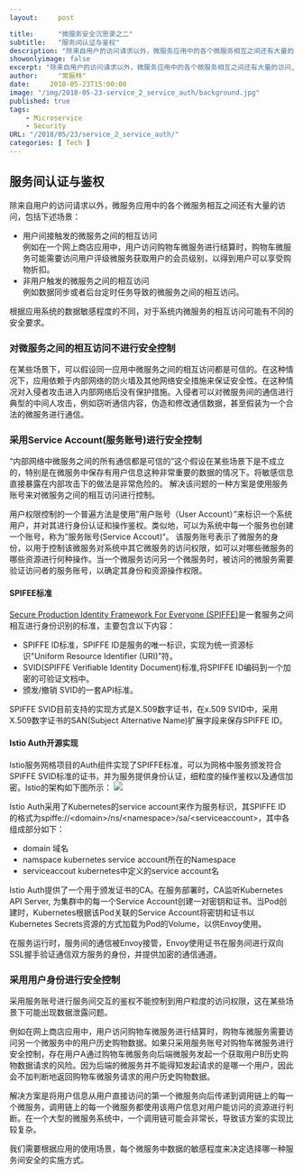 ```yaml
---
layout:     post

title:      "微服务安全沉思录之二"
subtitle:   "服务间认证与鉴权"
description: "除来自用户的访问请求以外，微服务应用中的各个微服务相互之间还有大量的访问,根据应用系统数据敏感程度不同，对于系统内微服务的访问也需要进行相应的安全控制。"
showonlyimage: false
excerpt: "除来自用户的访问请求以外，微服务应用中的各个微服务相互之间还有大量的访问,根据应用系统数据敏感程度不同，对于系统内微服务的访问也需要进行相应的安全控制。"
author:     "常振林"
date:     2018-05-23T15:00:00
image: "/img/2018-05-23-service_2_service_auth/background.jpg"
published: true 
tags:
    - Microservice
    - Security
URL: "/2018/05/23/service_2_service_auth/"
categories: [ Tech ]    
---
```



## 服务间认证与鉴权

除来自用户的访问请求以外，微服务应用中的各个微服务相互之间还有大量的访问，包括下述场景：
* 用户间接触发的微服务之间的相互访问<BR>
  例如在一个网上商店应用中，用户访问购物车微服务进行结算时，购物车微服务可能需要访问用户评级微服务获取用户的会员级别，以得到用户可以享受购物折扣。 
* 非用户触发的微服务之间的相互访问<BR>
  例如数据同步或者后台定时任务导致的微服务之间的相互访问。

根据应用系统的数据敏感程度的不同，对于系统内微服务的相互访问可能有不同的安全要求。
<!--more-->
### 对微服务之间的相互访问不进行安全控制
在某些场景下，可以假设同一应用中微服务之间的相互访问都是可信的。在这种情况下，应用依赖于内部网络的防火墙及其他网络安全措施来保证安全性。在这种情况对入侵者攻击进入内部网络后没有保护措施。入侵者可以对微服务间的通信进行典型的中间人攻击，例如窃听通信内容，伪造和修改通信数据，甚至假装为一个合法的微服务进行通信。

### 采用Service Account(服务账号)进行安全控制
“内部网络中微服务之间的所有通信都是可信的”这个假设在某些场景下是不成立的，特别是在微服务中保存有用户信息这种非常重要的数据的情况下。将敏感信息直接暴露在内部攻击下的做法是非常危险的。 解决该问题的一种方案是使用服务账号来对微服务之间的相互访问进行控制。

用户权限控制的一个普遍方法是使用”用户账号（User Account）”来标识一个系统用户，并对其进行身份认证和操作鉴权。类似地，可以为系统中每一个服务也创建一个账号，称为”服务账号(Service Accout)“。 该服务账号表示了微服务的身份，以用于控制该微服务对系统中其它微服务的访问权限，如可以对哪些微服务的哪些资源进行何种操作。当一个微服务访问另一个微服务时，被访问的微服务需要验证访问者的服务账号，以确定其身份和资源操作权限。

#### SPIFEE标准
[Secure Production Identity Framework For Everyone (SPIFFE)](https://spiffe.io/)是一套服务之间相互进行身份识别的标准，主要包含以下内容：
* SPIFFE ID标准，SPIFFE ID是服务的唯一标识，实现为统一资源标识"Uniform Resource Identifier (URI)”符。
* SVID(SPIFFE Verifiable Identity Document)标准,将SPIFFE ID编码到一个加密的可验证文档中。
* 颁发/撤销 SVID的一套API标准。

SPIFFE SVID目前支持的实现方式是X.509数字证书，在x.509 SVID中，采用X.509数字证书的SAN(Subject Alternative Name)扩展字段来保存SPIFFE ID。

#### Istio Auth开源实现
Istio服务网格项目的Auth组件实现了SPIFFE标准，可以为网格中服务颁发符合SPIFFE SVID标准的证书，并为服务提供身份认证，细粒度的操作鉴权以及通信加密。Istio的架构如下图所示：
![](/img/2018-05-23-service_2_service_auth/auth.png)

Istio Auth采用了Kubernetes的service account来作为服务标识，其SPIFFE ID的格式为spiffe://&lt;domain&gt;/ns/&lt;namespace&gt;/sa/&lt;serviceaccount&gt;，其中各组成部分如下：
* domain 域名
* namspace kubernetes service account所在的Namespace
* serviceaccout kubernetes中定义的service account名

Istio Auth提供了一个用于颁发证书的CA。在服务部署时，CA监听Kubernetes API Server, 为集群中的每一个Service Account创建一对密钥和证书。当Pod创建时，Kubernetes根据该Pod关联的Service Account将密钥和证书以Kubernetes Secrets资源的方式加载为Pod的Volume，以供Envoy使用。

在服务运行时，服务间的通信被Envoy接管，Envoy使用证书在服务间进行双向SSL握手验证通信双方服务的身份，并提供加密的通信通道。

### 采用用户身份进行安全控制
采用服务账号进行服务间交互的鉴权不能控制到用户粒度的访问权限，这在某些场景下可能出现数据泄露问题。

例如在网上商店应用中，用户访问购物车微服务进行结算时，购物车微服务需要访问另一个微服务中的用户历史购物数据。如果只采用服务账号对购物车微服务进行安全控制，存在用户A通过购物车微服务向后端微服务发起一个获取用户B历史购物数据请求的风险。因为后端的微服务并不能得知发起请求的是哪一个用户，因此会不加判断地返回购物车微服务请求的用户历史购物数据。

解决方案是将用户信息从用户直接访问的第一个微服务向后传递到调用链上的每一个微服务，调用链上的每一个微服务都使用该用户信息对用户能访问的资源进行判断。在一个大型的微服务系统中，一个调用链可能会非常长，导致该方案的实现比较复杂。

我们需要根据应用的使用场景，每个微服务中数据的敏感程度来决定选择哪一种服务间安全的实施方式。
